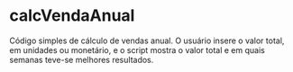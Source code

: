 # calcVendaAnual
Código simples de cálculo de vendas anual. O usuário insere o valor total, em unidades ou monetário, e o script mostra o valor total e em quais semanas teve-se melhores resultados.
